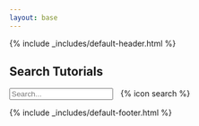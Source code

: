 ```yaml
---
layout: base
---
```


{% include _includes/default-header.html %}

<div class="container main-content">
<section>
<h2> Search Tutorials </h2>

<!-- Html Elements for Search -->


<div id="search-container">
 <input type="text" id="search-input" placeholder="Search..." style="margin-right:1em;">{% icon search %}
 <div class="search-results row" id="results-container">

 </div>
</div>
</section>
</div>

<!-- Script pointing to search-script.js -->
<script src="assets/js/search-script.js" type="text/javascript"></script>

<!-- Configuration -->
<script>

var data= [ {% for topic in site.data %}
    {% unless topic[0] == 'contributors' %}
      {% assign topic_material = site.pages | topic_filter:topic[0] %}
      {% assign topic_title = topic[1].title %}
      {% for tutorial in topic_material %}

       {% capture result_entry %}
        <div class='col-sm-6'>
        <div class='card'>
        <div class='card-body'>
          <h5 class='card-title'>{{ tutorial.title | escape }}</h5>
          <h6 class='card-subtitle text-muted'>{{ topic_title}}</h6>
          <p class='card-text'> {{tutorial.description}}</p>
          {% if tutorial.tags %}
            <p>
            {% for tag in tutorial.tags %}
              <span class='label label-default tutorial_tag' id='{{ tag }}' style='{{ tag | colour_tag }}' title='Click to show only tutorials with this tag'>{{ tag  }}</span>
            {% endfor %}
            </p>
          {% endif %}
          <p>{% include _includes/contributor-badge-list.html contributors=tutorial.contributors %}</p>
          <a class='btn btn-primary' href='{{ site.baseurl }}{{ tutorial.url }}'>View Tutorial</a>
          </div>
          </div>
          </div>
          {% endcapture %}
      {
        "topic"    : "{{ topic_title }}",
        "title"    : "{{ tutorial.title | escape }}",
        "description": "{{ tutorial.description }}",
        "question" : "{{ tutoral.questions | join: ', '}}",
        "objectives"  : "{{ tutorial.objectives | join: ', ' }}",
        "tags"     : "{{ tutorial.tags | join: ', ' }}",
        "level"     : "{{ tutorial.level }}",
        "time_estimation": "{{ tutorial.time_estimation }}",
        "url"      : "{{ site.baseurl }}{{ tutorial.url }}",
        "level"     : "{{ tutorial.level}}",
        "contributors": "{{ tutorial.contributors | join: ', '}}",
        "entry"      : "{{ result_entry | strip_newlines | replace: '"',"'" }}"
      }{% unless forloop.last %},{% endunless %}
    {% endfor %}
    {% unless forloop.last %},{% endunless %}
    {% endunless %}
  {% endfor %}
]

var sjs = SimpleJekyllSearch({
  searchInput: document.getElementById('search-input'),
  resultsContainer: document.getElementById('results-container'),
  json: data,
  limit: '50',
  noResultsText: ("No result found!"),
  success: function(){},
  searchResultTemplate: '{entry}'
});

window.addEventListener('DOMContentLoaded', (event) => {
    console.log('DOM fully loaded and parsed');
    params = (new URL(document.location)).searchParams;
    paramQuery = params.get('query');
    if(paramQuery){
      document.getElementById('search-input').value = paramQuery;
      sjs.search(paramQuery);
    }
});


</script>

{% include _includes/default-footer.html %}
